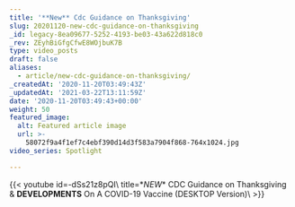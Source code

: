 ```yaml
---
title: '**New** Cdc Guidance on Thanksgiving'
slug: 20201120-new-cdc-guidance-on-thanksgiving
_id: legacy-8ea09677-5252-4193-be03-43a622d818c0
_rev: ZEyhBiGfgCfwE8WOjbuK7B
type: video_posts
draft: false
aliases:
  - article/new-cdc-guidance-on-thanksgiving/
_createdAt: '2020-11-20T03:49:43Z'
_updatedAt: '2021-03-22T13:11:59Z'
date: '2020-11-20T03:49:43+00:00'
weight: 50
featured_image:
  alt: Featured article image
  url: >-
    58072f9a4f1ef7c4ebf390d14d3f583a7904f868-764x1024.jpg
video_series: Spotlight

---
```

{{< youtube id=-dSs21z8pQI\ title=\**NEW** CDC Guidance on Thanksgiving & **DEVELOPMENTS** On A COVID-19 Vaccine (DESKTOP Version)\ >}}